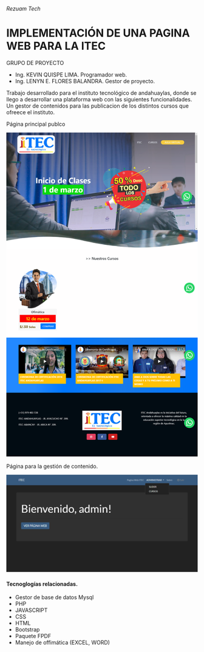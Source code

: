 ###### Rezuam Tech
# IMPLEMENTACIÓN DE UNA PAGINA WEB PARA LA ITEC 

GRUPO DE PROYECTO
- Ing. KEVIN QUISPE LIMA. Programador web.
- Ing. LENYN E. FLORES BALANDRA. Gestor de proyecto.

Trabajo desarrollado para el instituto tecnológico de andahuaylas, donde se llego a desarrollar una plataforma web con las siguientes funcionalidades. Un gestor de contenidos para las publicacion de los distintos cursos que ofreece el instituto.

Página principal publco

![img-pagina](https://github.com/KevinQL/page-institute/blob/master/public/screenItex.png)

Página para la gestión de contenido.

![img-admin](https://github.com/KevinQL/page-institute/blob/master/public/screenInicio.png)

#### Tecnoglogías relacionadas.
- Gestor de base de datos Mysql
- PHP
- JAVASCRIPT
- CSS
- HTML
- Bootstrap
- Paquete FPDF
- Manejo de offimática (EXCEL, WORD)